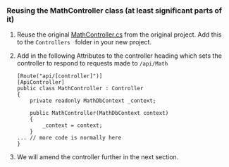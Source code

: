 ### Reusing the MathController class (at least significant parts of it)

1. Reuse the original [MathController.cs](https://github.com/PROG7311-VCDN-2024/MathApp/blob/master/MathApp/Controllers/MathController.cs) from the original project. Add this to the `Controllers ` folder in your new project.
1. Add in the following Attributes to the controller heading which sets the controller to respond to requests made to `/api/Math`

    ```
    [Route("api/[controller]")]
    [ApiController]
    public class MathController : Controller
    {
        private readonly MathDbContext _context;

        public MathController(MathDbContext context)
        {
            _context = context;
        }
    ... // more code is normally here
    }
    ```
1. We will amend the controller further in the next section.
